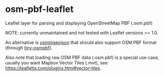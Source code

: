 osm-pbf-leaflet
===============

Leaflet layer for parsing and displaying OpenStreetMap PBF (.osm.pbf)

NOTE: currently unmaintained and not tested with Leaflet versions >= 1.0.

An alternative is [osmtogeojson](https://github.com/tyrasd/osmtogeojson) that should also support OSM PBF format (through [tiny-osmpbf](https://github.com/tyrasd/tiny-osmpbf)).

Also note that loading raw OSM PBF data (.osm.pbf) is a special use case, usually you want Mapbox Vector Tiles (.mvt), see https://leafletjs.com/plugins.html#vector-tiles.
